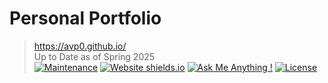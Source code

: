 # Personal Portfolio 
> https://avp0.github.io/<br>
> Up to Date as of Spring 2025<br>
[![Maintenance](https://img.shields.io/badge/maintained-yes-green.svg)](https://github.com/avp0/avp0.github.io/commits/master)
[![Website shields.io](https://img.shields.io/badge/website-up-yellow)](http://avp0.github.io/)
[![Ask Me Anything !](https://img.shields.io/badge/ask%20me-linkedin-1abc9c.svg)](https://www.linkedin.com/in/aarush-panda/)
[![License](http://img.shields.io/:license-mit-blue.svg?style=flat-square)](http://badges.mit-license.org)
